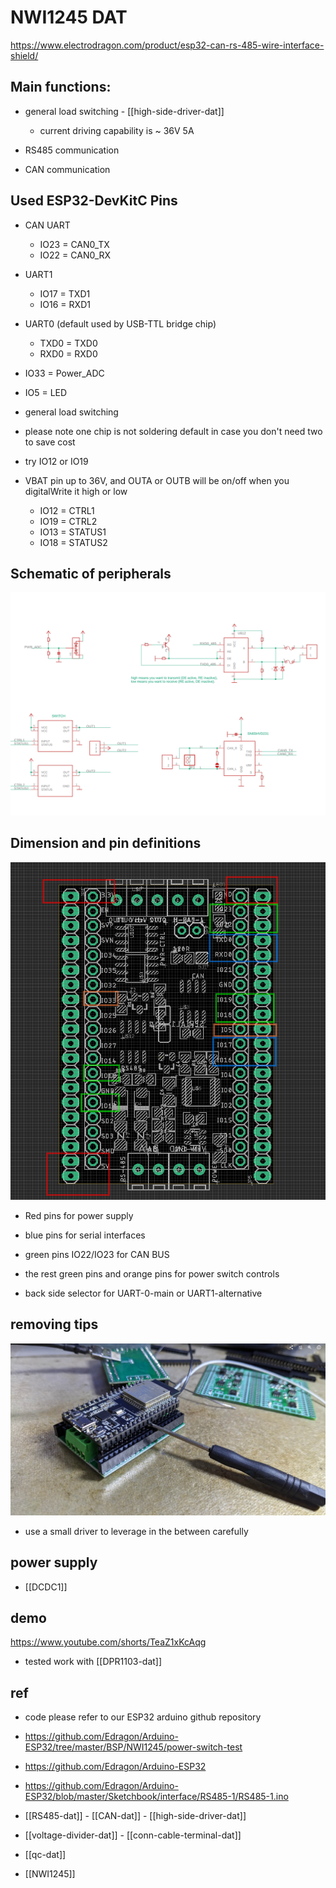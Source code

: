 
# NWI1245 DAT

https://www.electrodragon.com/product/esp32-can-rs-485-wire-interface-shield/

## Main functions:
- general load switching - [[high-side-driver-dat]]
  - current driving capability is ~ 36V 5A

- RS485 communication
- CAN communication 

## Used ESP32-DevKitC Pins

- CAN UART
  - IO23 = CAN0_TX
  - IO22 = CAN0_RX

- UART1
  - IO17 = TXD1 
  - IO16 = RXD1

- UART0 (default used by USB-TTL bridge chip)
  - TXD0 = TXD0
  - RXD0 = RXD0 

- IO33 = Power_ADC
- IO5 = LED

- general load switching 
- please note one chip is not soldering default in case you don't need two to save cost
- try IO12 or IO19
- VBAT pin up to 36V, and OUTA or OUTB will be on/off when you digitalWrite it high or low
  - IO12 = CTRL1
  - IO19 = CTRL2 
  - IO13 = STATUS1
  - IO18 = STATUS2




## Schematic of peripherals

![](NWI1245-2112-28-2022.jpg)


## Dimension and pin definitions 

![](2024-04-22-16-38-16.png)

- Red pins for power supply 
- blue pins for serial interfaces
- green pins IO22/IO23 for CAN BUS
- the rest green pins and orange pins for power switch controls 

- back side selector for UART-0-main or UART1-alternative

## removing tips 

![](2024-01-13-11-00-30.png)

- use a small driver to leverage in the between carefully 

## power supply

- [[DCDC1]]


## demo 

https://www.youtube.com/shorts/TeaZ1xKcAqg

- tested work with [[DPR1103-dat]]



## ref
- code please refer to our ESP32 arduino github repository 
- https://github.com/Edragon/Arduino-ESP32/tree/master/BSP/NWI1245/power-switch-test
- https://github.com/Edragon/Arduino-ESP32
- https://github.com/Edragon/Arduino-ESP32/blob/master/Sketchbook/interface/RS485-1/RS485-1.ino


- [[RS485-dat]] - [[CAN-dat]] - [[high-side-driver-dat]]

- [[voltage-divider-dat]] - [[conn-cable-terminal-dat]]

- [[qc-dat]]

- [[NWI1245]]